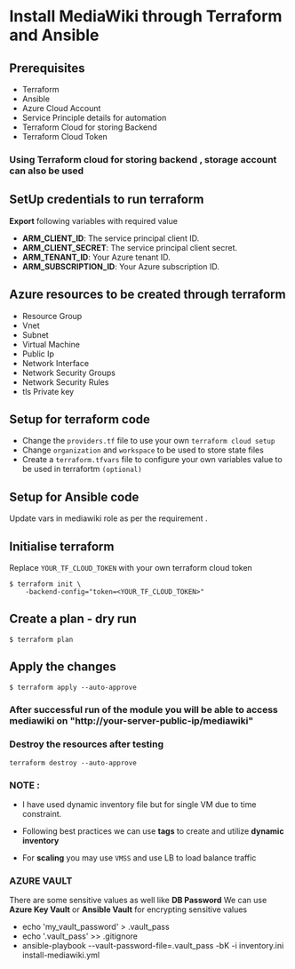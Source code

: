# Install MediaWiki through Terraform and Ansible 


## Prerequisites

- Terraform
- Ansible
- Azure Cloud Account
- Service Principle details for automation
- Terraform Cloud for storing Backend
- Terraform Cloud Token

### Using Terraform cloud for storing backend , storage account can also be used

## SetUp credentials to run terraform

**Export** following variables with required value

- **ARM_CLIENT_ID**: The service principal client ID.
- **ARM_CLIENT_SECRET**: The service principal client secret.
- **ARM_TENANT_ID**: Your Azure tenant ID.
- **ARM_SUBSCRIPTION_ID**: Your Azure subscription ID.

## Azure resources to be created through terraform
- Resource Group
- Vnet
- Subnet
- Virtual Machine
- Public Ip
- Network Interface
- Network Security Groups
- Network Security Rules
- tls Private key

## Setup for terraform code 

- Change the `providers.tf` file to use your own `terraform cloud setup` 
- Change `organization` and `workspace` to be used to store state files
- Create a `terraform.tfvars` file to configure your own variables value to be used in terrafortm `(optional)`

## Setup for Ansible code
Update vars in mediawiki role as per the requirement .

## Initialise terraform 

Replace `YOUR_TF_CLOUD_TOKEN` with your own terraform cloud token

```
$ terraform init \
    -backend-config="token=<YOUR_TF_CLOUD_TOKEN>"
```

## Create a plan - dry run

```
$ terraform plan
```

## Apply the changes

```
$ terraform apply --auto-approve
```

### After successful run of the module you will be able to access mediawiki on "http://your-server-public-ip/mediawiki"

### Destroy the resources after testing

```
terraform destroy --auto-approve
```

### NOTE : 
- I have used dynamic inventory file but for single VM due to time constraint.
- Following best practices we can use **tags** to create and utilize **dynamic inventory**

- For **scaling** you may use `VMSS` and use LB to load balance traffic

### AZURE VAULT 

There are some sensitive values as well like **DB Password**
We can use **Azure Key Vault** or **Ansible Vault** for encrypting sensitive values

- echo 'my_vault_password' > .vault_pass
- echo '.vault_pass' >> .gitignore
- ansible-playbook --vault-password-file=.vault_pass -bK -i inventory.ini install-mediawiki.yml



